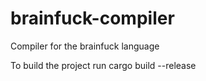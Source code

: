 # brainfuck-compiler
Compiler for the brainfuck language

To build the project run cargo build --release
